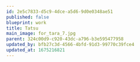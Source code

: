 ```yaml
---
id: 2e5c7833-d5c9-4dce-a5d6-9d0e0348ae51
published: false
blueprint: work
title: Tatsu
main_image: for_tara_7.jpg
parent: 324c00d9-c920-43dc-a796-b3e595477958
updated_by: bfb27c3d-4566-4bfd-91d3-99770c39fce4
updated_at: 1675216821
---
```

